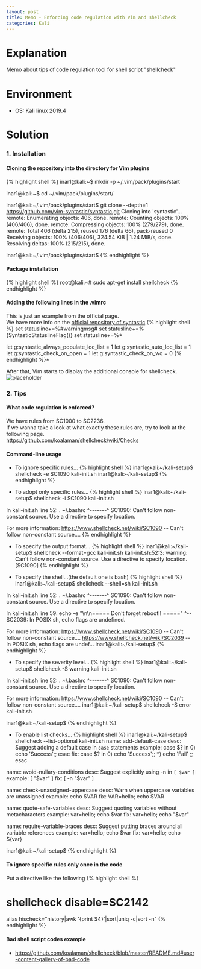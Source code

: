 ```yaml
---
layout: post
title: Memo - Enforcing code regulation with Vim and shellcheck
categories: Kali
---
```


# Explanation
Memo about tips of code regulation tool for shell script "shellcheck"

# Environment
* OS: Kali linux 2019.4

# Solution
### 1. Installation
#### Cloning the repository into the directory for Vim plugins
{% highlight shell %}
inar1@kali:~$ mkdir -p ~/.vim/pack/plugins/start

inar1@kali:~$ cd ~/.vim/pack/plugins/start/

inar1@kali:~/.vim/pack/plugins/start$ git clone --depth=1 https://github.com/vim-syntastic/syntastic.git
Cloning into 'syntastic'...
remote: Enumerating objects: 406, done.
remote: Counting objects: 100% (406/406), done.
remote: Compressing objects: 100% (279/279), done.
remote: Total 406 (delta 215), reused 176 (delta 66), pack-reused 0
Receiving objects: 100% (406/406), 324.54 KiB | 1.24 MiB/s, done.
Resolving deltas: 100% (215/215), done.

inar1@kali:~/.vim/pack/plugins/start$
{% endhighlight %}

#### Package installation
{% highlight shell %}
root@kali:~# sudo apt-get install shellcheck
{% endhighlight %}

#### Adding the following lines in the .vimrc
This is just an example from the official page.<br>
We have more info on the <a href="https://github.com/vim-syntastic/syntastic">official repository of syntastic</a>
{% highlight shell %}
set statusline+=%#warningmsg#
set statusline+=%{SyntasticStatuslineFlag()}
set statusline+=%*

let g:syntastic_always_populate_loc_list = 1
let g:syntastic_auto_loc_list = 1
let g:syntastic_check_on_open = 1
let g:syntastic_check_on_wq = 0
{% endhighlight %}*

After that, Vim starts to display the additional console for shellcheck.
![placeholder](https://inar1.github.io/public/images/2020-03-01/2020-03-01-09-03-23.png)

### 2. Tips
#### What code regulation is enforced?
We have rules from SC1000 to SC2236.<br>
If we wanna take a look at what exactly these rules are, try to look at the following page.<br>
<a href="https://github.com/koalaman/shellcheck/wiki/Checks">https://github.com/koalaman/shellcheck/wiki/Checks</a>

#### Command-line usage
* To ignore specific rules...
{% highlight shell %}
inar1@kali:~/kali-setup$ shellcheck -e SC1090 kali-init.sh
inar1@kali:~/kali-setup$ 
{% endhighlight %}

* To adopt only specific rules...
{% highlight shell %}
inar1@kali:~/kali-setup$ shellcheck -i SC1090 kali-init.sh

In kali-init.sh line 52:
. ~/.bashrc
  ^-------^ SC1090: Can't follow non-constant source. Use a directive to specify location.

For more information:
  https://www.shellcheck.net/wiki/SC1090 -- Can't follow non-constant source....
{% endhighlight %}

* To specify the output format...
{% highlight shell %}
inar1@kali:~/kali-setup$ shellcheck --format=gcc  kali-init.sh
kali-init.sh:52:3: warning: Can't follow non-constant source. Use a directive to specify location. [SC1090]
{% endhighlight %}

* To specify the shell...(the default one is bash)
{% highlight shell %}
inar1@kali:~/kali-setup$ shellcheck --shell=sh kali-init.sh

In kali-init.sh line 52:
. ~/.bashrc
  ^-------^ SC1090: Can't follow non-constant source. Use a directive to specify location.


In kali-init.sh line 59:
echo -e "\n\n===== Don't forget reboot!! ====="
     ^-- SC2039: In POSIX sh, echo flags are undefined.

For more information:
  https://www.shellcheck.net/wiki/SC1090 -- Can't follow non-constant source....
  https://www.shellcheck.net/wiki/SC2039 -- In POSIX sh, echo flags are undef...
inar1@kali:~/kali-setup$ 
{% endhighlight %}

* To specify the severity level...
{% highlight shell %}
inar1@kali:~/kali-setup$ shellcheck -S warning kali-init.sh

In kali-init.sh line 52:
. ~/.bashrc
  ^-------^ SC1090: Can't follow non-constant source. Use a directive to specify location.

For more information:
  https://www.shellcheck.net/wiki/SC1090 -- Can't follow non-constant source....
inar1@kali:~/kali-setup$ shellcheck -S error kali-init.sh

inar1@kali:~/kali-setup$
{% endhighlight %}

* To enable list checks...
{% highlight shell %}
inar1@kali:~/kali-setup$ shellcheck --list-optional kali-init.sh
name:    add-default-case
desc:    Suggest adding a default case in `case` statements
example: case $? in 0) echo 'Success';; esac
fix:     case $? in 0) echo 'Success';; *) echo 'Fail' ;; esac

name:    avoid-nullary-conditions
desc:    Suggest explicitly using -n in `[ $var ]`
example: [ "$var" ]
fix:     [ -n "$var" ]

name:    check-unassigned-uppercase
desc:    Warn when uppercase variables are unassigned
example: echo $VAR
fix:     VAR=hello; echo $VAR

name:    quote-safe-variables
desc:    Suggest quoting variables without metacharacters
example: var=hello; echo $var
fix:     var=hello; echo "$var"

name:    require-variable-braces
desc:    Suggest putting braces around all variable references
example: var=hello; echo $var
fix:     var=hello; echo ${var}

inar1@kali:~/kali-setup$
{% endhighlight %}


#### To ignore specific rules only once in the code
Put a directive like the following
{% highlight shell %}
# shellcheck disable=SC2142
alias hischeck="history|awk '{print \$4}'|sort|uniq -c|sort -n"
{% endhighlight %}


#### Bad shell script codes example
* <a href="https://github.com/koalaman/shellcheck/blob/master/README.md#user-content-gallery-of-bad-code">https://github.com/koalaman/shellcheck/blob/master/README.md#user-content-gallery-of-bad-code</a>
